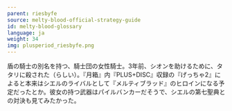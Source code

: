 ```yaml
---
parent: riesbyfe
source: melty-blood-official-strategy-guide
id: melty-blood-glossary
language: ja
weight: 34
img: plusperiod_riesbyfe.png
---
```


盾の騎士の別名を持つ、騎士団の女性騎士。3年前、シオンを助けるために、タタリに殺された（らしい）。『月箱』内『PLUS+DISC』収録の『げっちゃ2』によると本来はシエルのライバルとして『メルティブラッド』のヒロインになる予定だったとか。彼女の持つ武器はパイルバンカーだそうで、シエルの第七聖典との対決も見てみたかった。
